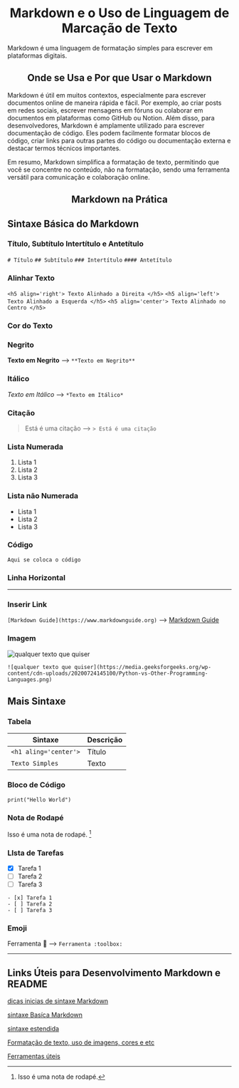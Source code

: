 <h1 align='center'>
Markdown e o Uso de Linguagem de Marcação de Texto  </h1>
  Markdown é uma linguagem de formatação simples para escrever em plataformas digitais.
<h2 align='center'>
  Onde se Usa e Por que Usar o Markdown </h2>
Markdown é útil em muitos contextos, especialmente para escrever documentos online de maneira rápida e fácil. Por exemplo, ao criar posts em redes sociais, escrever mensagens em fóruns ou colaborar em documentos em plataformas como GitHub ou Notion.
Além disso, para desenvolvedores, Markdown é amplamente utilizado para escrever documentação de código. Eles podem facilmente formatar blocos de código, criar links para outras partes do código ou documentação externa e destacar termos técnicos importantes.

Em resumo, Markdown simplifica a formatação de texto, permitindo que você se concentre no conteúdo, não na formatação, sendo uma ferramenta versátil para comunicação e colaboração online.

<h2 align='center'> Markdown na Prática</h3>


## Sintaxe Básica do Markdown


### Título, Subtítulo Intertítulo e Antetítulo

`# Título`
`## Subtítulo` 
`### Intertítulo`
`#### Antetítulo`

### Alinhar Texto 
`<h5 align='right'> Texto Alinhado a Direita </h5>` 
`<h5 align='left'> Texto Alinhado a Esquerda </h5>`
`<h5 align='center'> Texto Alinhado no Centro </h5>`

### Cor do Texto


### Negrito

**Texto em Negrito** --> `**Texto em Negrito**` 

### Itálico

*Texto em Itálico* --> `*Texto em Itálico*`

### Citação 

> Está é uma citação --> `> Está é uma citação` 


### Lista Numerada

1. Lista 1
2. Lista 2
3. Lista 3

### Lista não Numerada

- Lista 1
- Lista 2
- Lista 3

### Código

`Aqui se coloca o código`

### Linha Horizontal 

---

### Inserir Link

`[Markdown Guide](https://www.markdownguide.org)` --> [Markdown Guide](https://www.markdownguide.org)


### Imagem

![qualquer texto que quiser](https://media.geeksforgeeks.org/wp-content/cdn-uploads/20200724145100/Python-vs-Other-Programming-Languages.png)

`![qualquer texto que quiser](https://media.geeksforgeeks.org/wp-content/cdn-uploads/20200724145100/Python-vs-Other-Programming-Languages.png)`

## Mais Sintaxe 

### Tabela

| Sintaxe | Descrição |
| ----------- | ----------- |
| `<h1 aling='center'>` | Título |
| `Texto Simples` | Texto |

### Bloco de Código

```
print("Hello World")
```


### Nota de Rodapé

Isso é uma nota de rodapé. [^1]

[^1]: Isso é uma nota de rodapé.


### LIsta de Tarefas

- [x] Tarefa 1
- [ ] Tarefa 2
- [ ] Tarefa 3

```
- [x] Tarefa 1
- [ ] Tarefa 2
- [ ] Tarefa 3
```
### Emoji

Ferramenta :toolbox: --> `Ferramenta :toolbox:`
<hr>

## Links Úteis para Desenvolvimento Markdown e README
[dicas inicias de sintaxe Markdown](https://www.markdownguide.org/cheat-sheet/) 

[sintaxe Basíca Markdown](https://www.markdownguide.org/basic-syntax/)

[sintaxe estendida](https://www.markdownguide.org/extended-syntax/)

[Formatação de texto, uso de imagens, cores e etc](https://www.markdownguide.org/hacks/)

[Ferramentas úteis](https://www.markdownguide.org/tools/)






